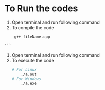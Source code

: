 # To Run the codes
1. Open terminal and run following command
  1. To compile the code
     ```BASH
      g++ fileName.cpp
    ```

1. Open terminal and run following command
 1. To execute the code
    ```BASH
    # For Linux
        ./a.out
    # For Windows
        ./a.exe
    ```
  
